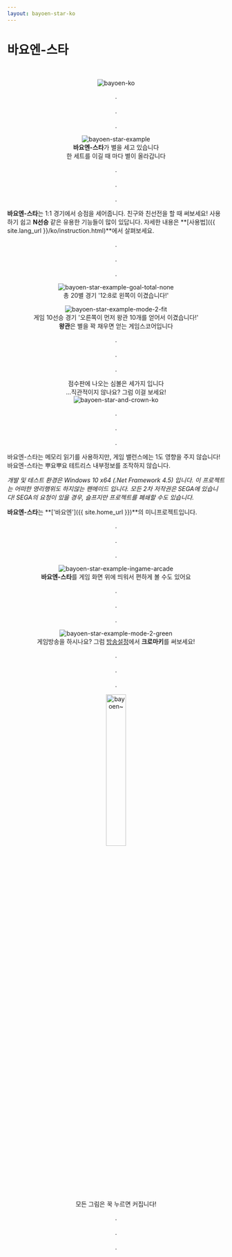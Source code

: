```yaml
---
layout: bayoen-star-ko
---
```


# 바요엔-스타

<br/>
<p align="center">
    <img src="{{ site.lang_url }}/res/bayoen-ko.png" class="box" alt="bayoen-ko"/>
</p>

<p align="center">
.<br/><br/>
.<br/><br/>
.
</p>

<p align="center">
    <img src="{{ site.lang_url }}/res/bayoen-star-example.png" class="shadow-box" alt="bayoen-star-example"/>
    <br/><span><strong>바요엔-스타</strong>가 별을 세고 있습니다</span>
    <br/><span>한 세트를 이길 때 마다 별이 올라갑니다</span>
</p>

<p align="center">
.<br/><br/>
.<br/><br/>
.
</p>

**바요엔-스타**는 1:1 경기에서 승점을 세어줍니다.
친구와 친선전을 할 때 써보세요!
사용하기 쉽고 **N선승** 같은 유용한 기능들이 많이 있답니다.
자세한 내용은 **[사용법]({{ site.lang_url }}/ko/instruction.html)**에서 살펴보세요.

<p align="center">
.<br/><br/>
.<br/><br/>
.
</p>

<p align="center">
    <img src="{{ site.lang_url }}/res/bayoen-star-example-goal-total-none.png" class="shadow-box" alt="bayoen-star-example-goal-total-none"/>
    <br/><span>총 20별 경기 '12:8로 왼쪽이 이겼습니다!'</span>
</p>

<p align="center">
    <img src="{{ site.lang_url }}/res/bayoen-star-example-mode-2-fit.png" class="shadow-box" alt="bayoen-star-example-mode-2-fit"/>
    <br/><span>게임 10선승 경기 '오른쪽이 먼저 왕관 10개를 얻어서 이겼습니다!'</span>
    <br/><span><strong>왕관</strong>은 별을 꽉 채우면 얻는 게임스코어입니다</span>
</p>

<p align="center">
.<br/><br/>
.<br/><br/>
.
</p>

<p align="center">
    <span>점수판에 나오는 심볼은 세가지 입니다</span>
    <br/><span>...직관적이지 않나요? 그럼 이걸 보세요!</span>
    <br/><img src="{{ site.lang_url }}/res/bayoen-star-and-crown-ko.png" class="box" alt="bayoen-star-and-crown-ko"/>
</p>

<p align="center">
.<br/><br/>
.<br/><br/>
.
</p>

바요엔-스타는 메모리 읽기를 사용하지만, 게임 밸런스에는 1도 영향을 주지 않습니다!
바요엔-스타는 뿌요뿌요 테트리스 내부정보를 조작하지 않습니다.

_개발 및 테스트 환경은 Windows 10 x64 (.Net Framework 4.5) 입니다. 이 프로젝트는 어떠한 영리행위도 하지않는 팬메이드 입니다. 모든 2차 저작권은 SEGA에 있습니다! SEGA의 요청이 있을 경우, 슬프지만 프로젝트를 폐쇄할 수도 있습니다._

**바요엔-스타**는 **['바요엔']({{ site.home_url }})**의 미니프로젝트입니다.

<p align="center">
.<br/><br/>
.<br/><br/>
.
</p>

<p align="center">
    <img src="{{ site.lang_url }}/res/bayoen-star-example-ingame-arcade.png" class="shadow-box" alt="bayoen-star-example-ingame-arcade"/>
    <br/><span><strong>바요엔-스타</strong>를 게임 화면 위에 띄워서 편하게 볼 수도 있어요</span>
</p>

<p align="center">
.<br/><br/>
.<br/><br/>
.
</p>

<p align="center">
    <img src="{{ site.lang_url }}/res/bayoen-star-example-mode-2-green.png" class="shadow-box" alt="bayoen-star-example-mode-2-green"/>
    <br/><span>게임방송을 하시나요? 그럼 <a href="{{ site.lang_url }}/ko/streaming.html">방송설정</a>에서 <strong>크로마키</strong>를 써보세요!</span>
</p>

<p align="center">
.<br/><br/>
.<br/><br/>
.
</p>

<p align="center">
   <img src="{{ site.lang_url }}/res/dailycarbuncle_kirbuncle.png" class="box" width="30%" alt="bayoen~"/>
    <br/><span>모든 그림은 꾹 누르면 커집니다!</span>
</p>

<p align="center">
.<br/><br/>
.<br/><br/>
.
</p>